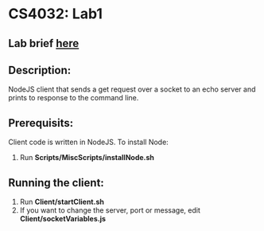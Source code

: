 # CS4032: Lab1

## Lab brief [here](https://www.scss.tcd.ie/Stephen.Barrett/lectures/cs4032/lab1.html)

## Description:

NodeJS client that sends a get request over a socket to an echo server and prints to response to the command line.

## Prerequisits: 

Client code is written in NodeJS. 
To install Node:
  1. Run **Scripts/MiscScripts/installNode.sh**

## Running the client:
  1. Run **Client/startClient.sh**
  2. If you want to change the server, port or message, edit **Client/socketVariables.js**

